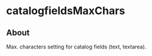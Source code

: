 catalogfieldsMaxChars
==============================

About
-----
Max. characters setting for catalog fields (text, textarea).